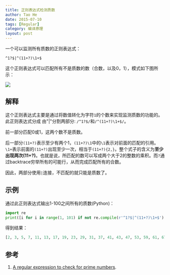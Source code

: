 ```yaml
---
title: 正则表达式检测质数
author: Tao He
date: 2015-07-10
tags: [Regular]
category: 编译原理
layout: post
---
```


一个可以监测所有质数的正则表达式：

    ^1?$|^(11+?)\1+$

<!--more-->

这个正则表达式可以匹配所有不是质数的数（合数，以及0，1），模式如下图所示：

![]({{site.url}}/resource/regular_match_primes/pic1.png)

解释
----

这个正则表达式主要是通过将数值转化为字符`1`的个数来实现监测质数的功能的。此正则表达式分成
由"|"分割两部分: `/^1?$/`和`/^(11+?)\1+$/`。

前一部分匹配0或1，这两个数不是质数。

后一部分`(11+?)`表示至少有两个1，`(11+?)\1`中的`\1`表示对前面的匹配的引用。`\1+`表示前面的`(11+?)`出现至少一次，相当于`(11+?){2,}`。整个式子的含义为**至少出现两次(11+?)**。也就是说，所匹配的数可以写成两个大于2的整数的乘积。而`?`通过backtrace穷举所有的可能行，从而完成匹配所有的合数。

因此，两部分使用`|`连接，不匹配的就只能是质数了。

示例
----

通过此正则表达式输出1-100之间所有的质数(Python)：

~~~python
import re
print([i for i in range(1, 101) if not re.compile(r'^1?$|^(11+?)\1+$').match('1'*i)])
~~~

得到结果：

~~~python
[2, 3, 5, 7, 11, 13, 17, 19, 23, 29, 31, 37, 41, 43, 47, 53, 59, 61, 67, 71, 73, 79, 83, 89, 97]
~~~

参考
----

1. [A regular expression to check for prime numbers](http://www.noulakaz.net/2007/03/18/a-regular-expression-to-check-for-prime-numbers/).

